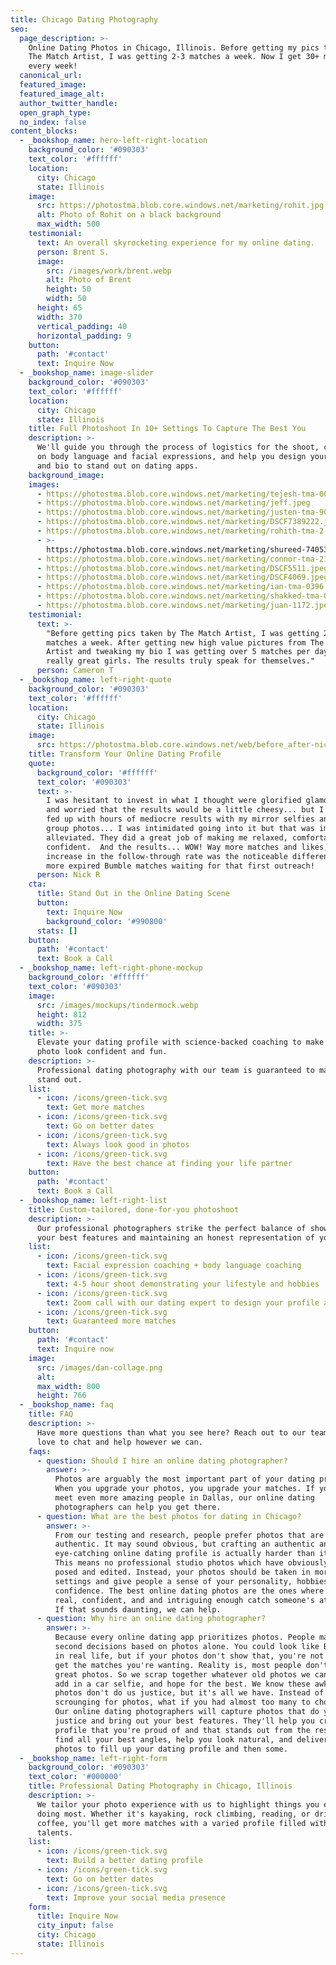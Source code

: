 ```yaml
---
title: Chicago Dating Photography
seo:
  page_description: >-
    Online Dating Photos in Chicago, Illinois. Before getting my pics taken by
    The Match Artist, I was getting 2-3 matches a week. Now I get 30+ matches
    every week!
  canonical_url:
  featured_image:
  featured_image_alt:
  author_twitter_handle:
  open_graph_type:
  no_index: false
content_blocks:
  - _bookshop_name: hero-left-right-location
    background_color: '#090303'
    text_color: '#ffffff'
    location:
      city: Chicago
      state: Illinois
    image:
      src: https://photostma.blob.core.windows.net/marketing/rohit.jpg
      alt: Photo of Rohit on a black background
      max_width: 500
    testimonial:
      text: An overall skyrocketing experience for my online dating.
      person: Brent S.
      image:
        src: /images/work/brent.webp
        alt: Photo of Brent
        height: 50
        width: 50
      height: 65
      width: 370
      vertical_padding: 40
      horizontal_padding: 9
    button:
      path: '#contact'
      text: Inquire Now
  - _bookshop_name: image-slider
    background_color: '#090303'
    text_color: '#ffffff'
    location:
      city: Chicago
      state: Illinois
    title: Full Photoshoot In 10+ Settings To Capture The Best You
    description: >-
      We'll guide you through the process of logistics for the shoot, coach you
      on body language and facial expressions, and help you design your profile
      and bio to stand out on dating apps.
    background_image:
    images:
      - https://photostma.blob.core.windows.net/marketing/tejesh-tma-0033.jpeg
      - https://photostma.blob.core.windows.net/marketing/jeff.jpeg
      - https://photostma.blob.core.windows.net/marketing/justen-tma-9079.jpeg
      - https://photostma.blob.core.windows.net/marketing/DSCF7389222.jpeg
      - https://photostma.blob.core.windows.net/marketing/rohith-tma-2-191.jpeg
      - >-
        https://photostma.blob.core.windows.net/marketing/shureed-7405361-282.jpeg
      - https://photostma.blob.core.windows.net/marketing/connor-tma-210.jpeg
      - https://photostma.blob.core.windows.net/marketing/DSCF5511.jpeg
      - https://photostma.blob.core.windows.net/marketing/DSCF4069.jpeg
      - https://photostma.blob.core.windows.net/marketing/ian-tma-0396.jpeg
      - https://photostma.blob.core.windows.net/marketing/shakked-tma-06.jpeg
      - https://photostma.blob.core.windows.net/marketing/juan-1172.jpeg
    testimonial:
      text: >-
        "Before getting pics taken by The Match Artist, I was getting 2-3 Tinder
        matches a week. After getting new high value pictures from The Match
        Artist and tweaking my bio I was getting over 5 matches per day with
        really great girls. The results truly speak for themselves."
      person: Cameron T
  - _bookshop_name: left-right-quote
    background_color: '#090303'
    text_color: '#ffffff'
    location:
      city: Chicago
      state: Illinois
    image:
      src: https://photostma.blob.core.windows.net/web/before_after-nick.png
    title: Transform Your Online Dating Profile
    quote:
      background_color: '#ffffff'
      text_color: '#090303'
      text: >-
        I was hesitant to invest in what I thought were glorified glamour shots,
        and worried that the results would be a little cheesy... but I was also
        fed up with hours of mediocre results with my mirror selfies and cropped
        group photos... I was intimidated going into it but that was immediately
        alleviated. They did a great job of making me relaxed, comfortable, and
        confident.  And the results... WOW! Way more matches and likes, but the
        increase in the follow-through rate was the noticeable difference. No
        more expired Bumble matches waiting for that first outreach!
      person: Nick R
    cta:
      title: Stand Out in the Online Dating Scene
      button:
        text: Inquire Now
        background_color: '#990800'
      stats: []
    button:
      path: '#contact'
      text: Book a Call
  - _bookshop_name: left-right-phone-mockup
    background_color: '#ffffff'
    text_color: '#090303'
    image:
      src: /images/mockups/tindermock.webp
      height: 812
      width: 375
    title: >-
      Elevate your dating profile with science-backed coaching to make every
      photo look confident and fun.
    description: >-
      Professional dating photography with our team is guaranteed to make you
      stand out.
    list:
      - icon: /icons/green-tick.svg
        text: Get more matches
      - icon: /icons/green-tick.svg
        text: Go on better dates
      - icon: /icons/green-tick.svg
        text: Always look good in photos
      - icon: /icons/green-tick.svg
        text: Have the best chance at finding your life partner
    button:
      path: '#contact'
      text: Book a Call
  - _bookshop_name: left-right-list
    title: Custom-tailored, done-for-you photoshoot
    description: >-
      Our professional photographers strike the perfect balance of showcasing
      your best features and maintaining an honest representation of yourself.
    list:
      - icon: /icons/green-tick.svg
        text: Facial expression coaching + body language coaching
      - icon: /icons/green-tick.svg
        text: 4-5 hour shoot demonstrating your lifestyle and hobbies
      - icon: /icons/green-tick.svg
        text: Zoom call with our dating expert to design your profile and bio
      - icon: /icons/green-tick.svg
        text: Guaranteed more matches
    button:
      path: '#contact'
      text: Inquire now
    image:
      src: /images/dan-collage.png
      alt:
      max_width: 800
      height: 766
  - _bookshop_name: faq
    title: FAQ
    description: >-
      Have more questions than what you see here? Reach out to our team—we'd
      love to chat and help however we can.
    faqs:
      - question: Should I hire an online dating photographer?
        answer: >-
          Photos are arguably the most important part of your dating profile.
          When you upgrade your photos, you upgrade your matches. If you want to
          meet even more amazing people in Dallas, our online dating
          photographers can help you get there.
      - question: What are the best photos for dating in Chicago?
        answer: >-
          From our testing and research, people prefer photos that are
          authentic. It may sound obvious, but crafting an authentic and
          eye-catching online dating profile is actually harder than it sounds.
          This means no professional studio photos which have obviously been
          posed and edited. Instead, your photos should be taken in more natural
          settings and give people a sense of your personality, hobbies, and
          confidence. The best online dating photos are the ones where you look
          real, confident, and and intriguing enough catch someone's attention.
          If that sounds daunting, we can help.
      - question: Why hire an online dating photographer?
        answer: >-
          Because every online dating app prioritizes photos. People make split
          second decisions based on photos alone. You could look like Brad Pitt
          in real life, but if your photos don't show that, you're not going to
          get the matches you're wanting. Reality is, most people don't have
          great photos. So we scrap together whatever old photos we can find,
          add in a car selfie, and hope for the best. We know these awkward
          photos don't do us justice, but it's all we have. Instead of
          scrounging for photos, what if you had almost too many to choose from?
          Our online dating photographers will capture photos that do you
          justice and bring out your best features. They'll help you create a
          profile that you're proud of and that stands out from the rest. The'll
          find all your best angles, help you look natural, and deliver enough
          photos to fill up your dating profile and then some.
  - _bookshop_name: left-right-form
    background_color: '#090303'
    text_color: '#000000'
    title: Professional Dating Photography in Chicago, Illinois
    description: >-
      We tailor your photo experience with us to highlight things you enjoy
      doing most. Whether it's kayaking, rock climbing, reading, or drinking
      coffee, you'll get more matches with a varied profile filled with your
      talents.
    list:
      - icon: /icons/green-tick.svg
        text: Build a better dating profile
      - icon: /icons/green-tick.svg
        text: Go on better dates
      - icon: /icons/green-tick.svg
        text: Improve your social media presence
    form:
      title: Inquire Now
      city_input: false
      city: Chicago
      state: Illinois
---
```

